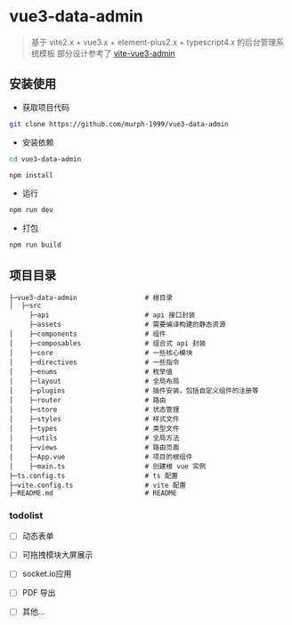 # vue3-data-admin

> 基于 vite2.x + vue3.x + element-plus2.x + typescript4.x 的后台管理系统模板
> 部分设计参考了 [vite-vue3-admin](https://github.com/buqiyuan/vite-vue3-admin)

## 安装使用

- 获取项目代码

```bash
git clone https://github.com/murph-1999/vue3-data-admin
```

- 安装依赖

```bash
cd vue3-data-admin

npm install

```

- 运行

```bash
npm run dev
```

- 打包

```bash
npm run build
```

## 项目目录
```
├─vue3-data-admin                 # 根目录
│  ├─src
     ├─api                        # api 接口封装
     ├─assets                     # 需要编译构建的静态资源
│    ├─components                 # 组件
│    ├─composables                # 组合式 api 封装
│    ├─core                       # 一些核心模块
│    ├─directives                 # 一些指令
│    ├─enums                      # 枚举值
│    ├─layout                     # 全局布局
│    ├─plugins                    # 插件安装，包括自定义组件的注册等
│    ├─router                     # 路由
│    ├─store                      # 状态管理
│    ├─styles                     # 样式文件
│    ├─types                      # 类型文件
│    ├─utils                      # 全局方法
│    ├─views                      # 路由页面
│    ├─App.vue                    # 项目的根组件
│    ├─main.ts                    # 创建根 vue 实例
├─ts.config.ts                    # ts 配置
├─vite.config.ts                  # vite 配置
├─README.md                       # README
```

### todolist

- [ ] 动态表单
- [ ] 可拖拽模块大屏展示
- [ ] socket.io应用
- [ ] PDF 导出
- [ ] 其他...


